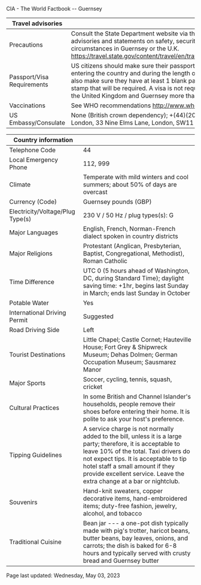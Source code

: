 CIA - The World Factbook -- Guernsey

| Travel advisories | |
| --- | --- |
| Precautions | Consult the State Department website via the link below for updates to travel advisories and statements on safety, security, local laws, and special circumstances in Guernsey or the U.K.  <https://travel.state.gov/content/travel/en/traveladvisories/traveladvisories.html> |
| Passport/Visa Requirements | US citizens should make sure their passport is valid at the date of their entering the country and during the length of their entire visit. They should also make sure they have at least 1 blank page in their passport for any entry stamp that will be required. A visa is not required as long as you do not stay in the United Kingdom and Guernsey more than 6 months. |
| Vaccinations | See WHO recommendations  <http://www.who.int/> |
| US Embassy/Consulate | None (British crown dependency); +(44)(20) 7499-9000; US Embassy London, 33 Nine Elms Lane, London, SW11 7US, United Kingdom |

| Country information |  |
| --- | --- |
| Telephone Code | 44 |
| Local Emergency Phone | 112, 999 |
| Climate | Temperate with mild winters and cool summers; about 50% of days are overcast |
| Currency (Code) | Guernsey pounds (GBP) |
| Electricity/Voltage/Plug Type(s) | 230 V / 50 Hz / plug types(s): G |
| Major Languages | English, French, Norman-French dialect spoken in country districts |
| Major Religions | Protestant (Anglican, Presbyterian, Baptist, Congregational, Methodist), Roman Catholic |
| Time Difference | UTC 0 (5 hours ahead of Washington, DC, during Standard Time); daylight saving time: +1hr, begins last Sunday in March; ends last Sunday in October |
| Potable Water | Yes |
| International Driving Permit | Suggested |
| Road Driving Side | Left |
| Tourist Destinations | Little Chapel; Castle Cornet; Hauteville House; Fort Grey & Shipwreck Museum; Dehas Dolmen; German Occupation Museum; Sausmarez Manor |
| Major Sports | Soccer, cycling, tennis, squash, cricket |
| Cultural Practices | In some British and Channel Islander's households, people remove their shoes before entering their home. It is polite to ask your host's preference. |
| Tipping Guidelines | A service charge is not normally added to the bill, unless it is a large party; therefore, it is acceptable to leave 10% of the total. Taxi drivers do not expect tips. It is acceptable to tip hotel staff a small amount if they provide excellent service. Leave the extra change at a bar or nightclub. |
| Souvenirs | Hand-knit sweaters, copper decorative items, hand-embroidered items; duty-free fashion, jewelry, alcohol, and tobacco |
| Traditional Cuisine | Bean jar --- a one-pot dish typically made with pig's trotter, haricot beans, butter beans, bay leaves, onions, and carrots; the dish is baked for 6-8 hours and typically served with crusty bread and Guernsey butter |

Page last updated: Wednesday, May 03, 2023
